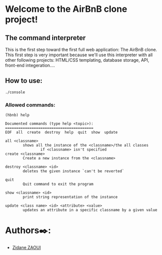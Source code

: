 # Welcome to the AirBnB clone project!
## The command interpreter
This is the first step toward the first full web application: The AirBnB clone.
This first step is very important because we'll use this interpreter with all
other following projects: HTML/CSS templating, database storage, API, front-end
integeration....

## How to use:
```sh
./console
```
### Allowed commands:
```
(hbnb) help

Documented commands (type help <topic>):
========================================
EOF  all  create  destroy  help  quit  show  update
```
```
all <classname>
        shows all the instance of the <classname>/the all classes
		        if <classname> isn't specified
create <classname>
        Create a new instance from the <classname>

destroy <classname> <id>
        deletes the given instance `can't be reverted`

quit
		Quit command to exit the program

show <classname> <id>
        print string representation of the instance

update <class name> <id> <attribute> <value>
        updates an attribute in a specific classname by a given value
```

# Authors✒️:
- [Zidane ZAOUI](https://github.com/matsadura/)
